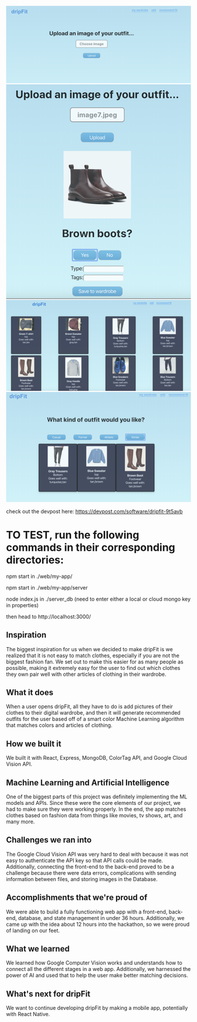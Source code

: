 
![Image](./images/image1.png)
![Image](./images/image2.png)
![Image](./images/image3.png)
![Image](./images/image4.png)

check out the devpost here: https://devpost.com/software/dripfit-9t5avb

# TO TEST, run the following commands in their corresponding directories:

npm start in ./web/my-app/

npm start in ./web/my-app/server

node index.js in ./server_db (need to enter either a local or cloud mongo key in properties)

then head to http://localhost:3000/

## Inspiration

The biggest inspiration for us when we decided to make dripFit is we realized that it is not easy to match clothes, especially if you are not the biggest fashion fan. We set out to make this easier for as many people as possible, making it extremely easy for the user to find out which clothes they own pair well with other articles of clothing in their wardrobe.

## What it does

When a user opens dripFit, all they have to do is add pictures of their clothes to their digital wardrobe, and then it will generate recommended outfits for the user based off of a smart color Machine Learning algorithm that matches colors and articles of clothing.

## How we built it

We built it with React, Express, MongoDB, ColorTag API, and Google Cloud Vision API.

## Machine Learning and Artificial Intelligence

One of the biggest parts of this project was definitely implementing the ML models and APIs. Since these were the core elements of our project, we had to make sure they were working properly. In the end, the app matches clothes based on fashion data from things like movies, tv shows, art, and many more.

## Challenges we ran into

The Google Cloud Vision API was very hard to deal with because it was not easy to authenticate the API key so that API calls could be made. Additionally, connecting the front-end to the back-end proved to be a challenge because there were data errors, complications with sending information between files, and storing images in the Database.

## Accomplishments that we're proud of

We were able to build a fully functioning web app with a front-end, back-end, database, and state management in under 36 hours. Additionally, we came up with the idea about 12 hours into the hackathon, so we were proud of landing on our feet.

## What we learned

We learned how Google Computer Vision works and understands how to connect all the different stages in a web app. Additionally, we harnessed the power of AI and used that to help the user make better matching decisions.

## What's next for dripFit

We want to continue developing dripFit by making a mobile app, potentially with React Native.

